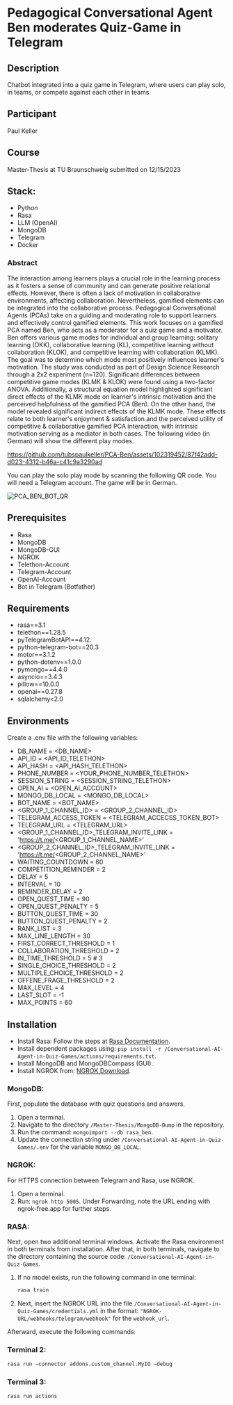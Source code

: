 # Pedagogical Conversational Agent Ben moderates Quiz-Game in Telegram

## Description
Chatbot integrated into a quiz game in Telegram, where users can play solo, in teams, or compete against each other in teams.

## Participant 
Paul Keller 

## Course 
Master-Thesis at TU Braunschweig submitted on 12/15/2023

## Stack:
- Python
- Rasa
- LLM (OpenAI)
- MongoDB
- Telegram
- Docker

### Abstract 

The interaction among learners plays a crucial role in the learning process as it fosters a sense of community and can generate positive relational effects. However, there is often a lack of motivation in collaborative environments, affecting collaboration. Nevertheless, gamified elements can be integrated into the collaborative process. Pedagogical Conversational Agents (PCAs) take on a guiding and moderating role to support learners and effectively control gamified elements. This work focuses on a gamified PCA named Ben, who acts as a moderator for a quiz game and a motivator. Ben offers various game modes for individual and group learning: solitary learning (OKK), collaborative learning (KL), competitive learning without collaboration (KLOK), and competitive learning with collaboration (KLMK). The goal was to determine which mode most positively influences learner's motivation. The study was conducted as part of Design Science Research through a 2x2 experiment (n=120). Significant differences between competitive game modes (KLMK & KLOK) were found using a two-factor ANOVA. Additionally, a structural equation model highlighted significant direct effects of the KLMK mode on learner's intrinsic motivation and the perceived helpfulness of the gamified PCA (Ben). On the other hand, the model revealed significant indirect effects of the KLMK mode. These effects relate to both learner's enjoyment & satisfaction and the perceived utility of competitive & collaborative gamified PCA interaction, with intrinsic motivation serving as a mediator in both cases. 
The following video (in German) will show the different play modes.

https://github.com/tubspaulkeller/PCA-Ben/assets/102319452/87f42add-d023-4312-b46a-c41c9a3290ad

You can play the solo play mode by scanning the following QR code. You will need a Telegram account. The game will be in German.

![PCA_BEN_BOT_QR](https://github.com/tubspaulkeller/PCA-Ben/assets/102319452/c3311aa7-cfcf-4894-84af-74e8a7c86c26)

## Prerequisites
- Rasa 
- MongoDB 
- MongoDB-GUI 
- NGROK
- Telethon-Account 
- Telegram-Account 
- OpenAI-Account
- Bot in Telegram (Botfather)

## Requirements
- rasa==3.1
- telethon==1.28.5
- pyTelegramBotAPI==4.12.
- python-telegram-bot==20.3
- motor==3.1.2
- python-dotenv==1.0.0
- pymongo==4.4.0 
- asyncio==3.4.3
- pillow==10.0.0
- openai==0.27.8
- sqlalchemy<2.0

## Environments 
Create a .env file with the following variables: 
- DB_NAME = <DB_NAME>
- API_ID = <API_ID_TELETHON>
- API_HASH = <API_HASH_TELETHON>
- PHONE_NUMBER = <YOUR_PHONE_NUMBER_TELETHON>
- SESSION_STRING = <SESSION_STRING_TELETHON>
- OPEN_AI = <OPEN_AI_ACCOUNT>
- MONGO_DB_LOCAL = <MONGO_DB_LOCAL>
- BOT_NAME = <BOT_NAME>
- <GROUP_1_CHANNEL_ID> = <GROUP_2_CHANNEL_ID>
- TELEGRAM_ACCESS_TOKEN = <TELEGRAM_ACCECSS_TOKEN_BOT>
- TELEGRAM_URL = <TELEGRAM_URL> 
- <GROUP_1_CHANNEL_ID>_TELEGRAM_INVITE_LINK = 'https://t.me/<GROUP_1_CHANNEL_NAME>'
- <GROUP_2_CHANNEL_ID>_TELEGRAM_INVITE_LINK = 'https://t.me/<GROUP_2_CHANNEL_NAME>'
- WAITING_COUNTDOWN = 60 
- COMPETITION_REMINDER = 2
- DELAY = 5 
- INTERVAL = 10 
- REMINDER_DELAY = 2
- OPEN_QUEST_TIME = 90
- OPEN_QUEST_PENALTY = 5
- BUTTON_QUEST_TIME = 30
- BUTTON_QUEST_PENALTY = 2
- RANK_LIST = 3
- MAX_LINE_LENGTH = 30
- FIRST_CORRECT_THRESHOLD = 1 
- COLLABORATION_THRESHOLD = 2
- IN_TIME_THRESHOLD = 5 # 3
- SINGLE_CHOICE_THRESHOLD = 2 
- MULTIPLE_CHOICE_THRESHOLD = 2 
- OFFENE_FRAGE_THRESHOLD = 2 
- MAX_LEVEL = 4 
- LAST_SLOT = -1 
- MAX_POINTS = 60


## Installation 

- Install Rasa: Follow the steps at [Rasa Documentation](https://rasa.com/docs/rasa/2.x/installation/).
- Install dependent packages using: `pip install -r /Conversational-AI-Agent-in-Quiz-Games/actions/requirements.txt`.
- Install MongoDB and MongoDBCompass (GUI).
- Install NGROK from: [NGROK Download](https://ngrok.com/download).
  
### MongoDB:

First, populate the database with quiz questions and answers.
1. Open a terminal.
2. Navigate to the directory `/Master-Thesis/MongoDB-Dump` in the repository.
3. Run the command: `mongoimport --db rasa_ben`.
4. Update the connection string under `/Conversational-AI-Agent-in-Quiz-Games/.env` for the variable `MONGO_DB_LOCAL`.

### NGROK:

For HTTPS connection between Telegram and Rasa, use NGROK.
1. Open a terminal.
2. Run: `ngrok http 5005`.
Under Forwarding, note the URL ending with ngrok-free.app for further steps.

### RASA:
Next, open two additional terminal windows. Activate the Rasa environment in both terminals from installation. After that, in both terminals, navigate to the directory containing the source code: `/Conversational-AI-Agent-in-Quiz-Games`.

1. If no model exists, run the following command in one terminal: 
    ```bash
    rasa train
    ```

2. Next, insert the NGROK URL into the file `/Conversational-AI-Agent-in-Quiz-Games/credentials.yml` in the format: `"NGROK-URL/webhooks/telegram/webhook"` for the `webhook_url`.

Afterward, execute the following commands:

### Terminal 2:

```bash
rasa run –connector addons.custom_channel.MyIO –debug
 ```
### Terminal 3:
  ```bash
rasa run actions
 ```





